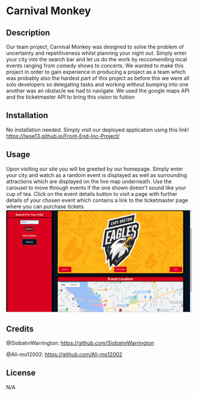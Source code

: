 # Carnival Monkey

## Description

Our team project, Carnival Monkey was designed to solve the problem of uncertainty and repetitiveness whilst planning your night out. Simply enter your city into the search bar and let us do the work by reccomending local events ranging from comedy shows to concerts. We wanted to make this project in order to gain experience in producing a project as a team which was probably also the hardest part of this project as before this we were all solo developers so delegating tasks and working without bumping into one another was an obstacle we had to navigate. We used the google maps API and the ticketmaster API to bring this vision to fuition

## Installation
No installation needed. Simply visit our deployed application using this link! https://lwse13.github.io/Front-End-Inc-Project/
## Usage
Upon visiting our site you will be greeted by our homepage. Simply enter your city and watch as a random event is displayed as well as surrounding attractions which are displayed on the live map underneath. Use the carousel to move through events if the one shown doesn't sound like your cup of tea. Click on the event details button to visit a page with further details of your chosen event which contains a link to the ticketmaster page where you can purchase tickets
![welcome](assets/images/CM-search.png)
## Credits
@SiobahnWarrington: https://github.com/SiobahnWarrington

@Ali-mo12002: https://github.com/Ali-mo12002
## License
N/A

